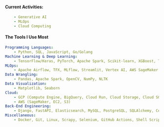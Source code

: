 #### Current Activities:
```yaml
    - Generative AI
    - MLOps
    - Cloud Computing 
```
#### The Tools I Use Most
```yaml
Programming Languages: 
    - Python, SQL, JavaScript, Go/Golang
Machine Learning & Deep Learning: 
    - TensorFlow/Keras, PyTorch, Apache Spark, Scikit-learn, XGBoost, Transformers/HuggingFace
MLOps:                              
    - Apache Airflow, TFX, MLflow, Streamlit, Vertex AI, AWS SageMaker
Data Wrangling: 
    - Pandas, Apache Spark, OpenCV, NumPy, NLTK
Data Visualization: 
    - Matplotlib, Seaborn
Cloud: 
    - GCP (Compute Engine, BigQuery, Cloud Run, Cloud Storage, Cloud SQL, Vertex AI, VPC Network) 
    - AWS (SageMaker, EC2, S3)
Back-End Engineering: 
    - Django, FastAPI, Elasticsearch, MySQL, PostgreSQL, SQLAlchemy, Celery, Redis
Miscellaneous: 
    - Docker, Git, Linux, Scrapy, Selenium, GitHub Actions, Shell Scripting 
```

<!-- <div align="left">
  <img src="https://media.giphy.com/media/RbDKaczqWovIugyJmW/giphy.gif" />
</div>
 -->
